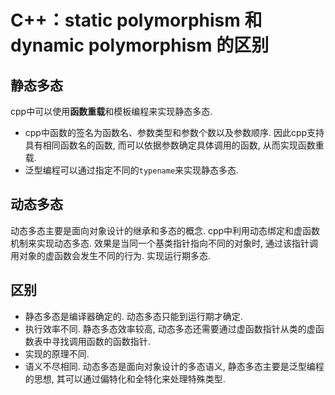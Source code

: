 # C++：static polymorphism 和 dynamic polymorphism 的区别

## 静态多态

cpp中可以使用**函数重载**和模板编程来实现静态多态.
- cpp中函数的签名为函数名、参数类型和参数个数以及参数顺序. 因此cpp支持具有相同函数名的函数, 而可以依据参数确定具体调用的函数, 从而实现函数重载.
- 泛型编程可以通过指定不同的`typename`来实现静态多态.

## 动态多态

动态多态主要是面向对象设计的继承和多态的概念. cpp中利用动态绑定和虚函数机制来实现动态多态. 效果是当同一个基类指针指向不同的对象时, 通过该指针调用对象的虚函数会发生不同的行为. 实现运行期多态.

## 区别

- 静态多态是编译器确定的. 动态多态只能到运行期才确定.
- 执行效率不同. 静态多态效率较高, 动态多态还需要通过虚函数指针从类的虚函数表中寻找调用函数的函数指针.
- 实现的原理不同.
- 语义不尽相同. 动态多态是面向对象设计的多态语义, 静态多态主要是泛型编程的思想, 其可以通过偏特化和全特化来处理特殊类型.